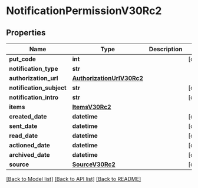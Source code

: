 # NotificationPermissionV30Rc2

## Properties
Name | Type | Description | Notes
------------ | ------------- | ------------- | -------------
**put_code** | **int** |  | [optional] 
**notification_type** | **str** |  | 
**authorization_url** | [**AuthorizationUrlV30Rc2**](AuthorizationUrlV30Rc2.md) |  | 
**notification_subject** | **str** |  | [optional] 
**notification_intro** | **str** |  | [optional] 
**items** | [**ItemsV30Rc2**](ItemsV30Rc2.md) |  | 
**created_date** | **datetime** |  | [optional] 
**sent_date** | **datetime** |  | [optional] 
**read_date** | **datetime** |  | [optional] 
**actioned_date** | **datetime** |  | [optional] 
**archived_date** | **datetime** |  | [optional] 
**source** | [**SourceV30Rc2**](SourceV30Rc2.md) |  | [optional] 

[[Back to Model list]](../README.md#documentation-for-models) [[Back to API list]](../README.md#documentation-for-api-endpoints) [[Back to README]](../README.md)

